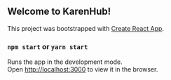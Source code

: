 ## Welcome to KarenHub!

This project was bootstrapped with [Create React App](https://github.com/facebook/create-react-app).

### `npm start` or `yarn start`

Runs the app in the development mode.<br />
Open [http://localhost:3000](http://localhost:3000) to view it in the browser.
